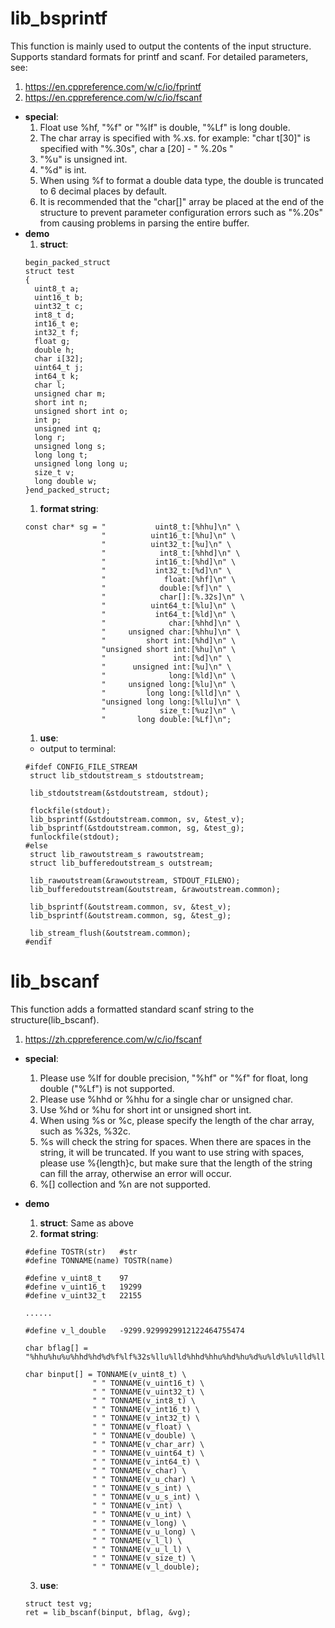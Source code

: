 # lib_bsprintf
  This function is mainly used to output the contents of the input structure. Supports standard formats for printf and scanf.
  For detailed parameters, see:
  1. https://en.cppreference.com/w/c/io/fprintf
  2. https://en.cppreference.com/w/c/io/fscanf

- **special**:
  1. Float use %hf, "%f" or "%lf" is double, "%Lf" is long double.
  2. The char array is specified with %.xs. for example: "char t[30]" is specified with "%.30s", char a [20] - " %.20s "
  3. "%u" is unsigned int.
  4. "%d" is int.
  5. When using %f to format a double data type, the double is truncated to 6 decimal places by default.
  6. It is recommended that the "char[]" array be placed at the end of the structure to prevent parameter configuration errors such as "%.20s" from causing problems in parsing the entire buffer.
- **demo**
  1. **struct**:
  ~~~
  begin_packed_struct
  struct test
  {
    uint8_t a;
    uint16_t b;
    uint32_t c;
    int8_t d;
    int16_t e;
    int32_t f;
    float g;
    double h;
    char i[32];
    uint64_t j;
    int64_t k;
    char l;
    unsigned char m;
    short int n;
    unsigned short int o;
    int p;
    unsigned int q;
    long r;
    unsigned long s;
    long long t;
    unsigned long long u;
    size_t v;
    long double w;
  }end_packed_struct;
  ~~~
  1. **format string**:
  ~~~
  const char* sg = "           uint8_t:[%hhu]\n" \
                   "          uint16_t:[%hu]\n" \
                   "          uint32_t:[%u]\n" \
                   "            int8_t:[%hhd]\n" \
                   "           int16_t:[%hd]\n" \
                   "           int32_t:[%d]\n" \
                   "             float:[%hf]\n" \
                   "            double:[%f]\n" \
                   "            char[]:[%.32s]\n" \
                   "          uint64_t:[%lu]\n" \
                   "           int64_t:[%ld]\n" \
                   "              char:[%hhd]\n" \
                   "     unsigned char:[%hhu]\n" \
                   "         short int:[%hd]\n" \
                   "unsigned short int:[%hu]\n" \
                   "               int:[%d]\n" \
                   "      unsigned int:[%u]\n" \
                   "              long:[%ld]\n" \
                   "     unsigned long:[%lu]\n" \
                   "         long long:[%lld]\n" \
                   "unsigned long long:[%llu]\n" \
                   "            size_t:[%uz]\n" \
                   "       long double:[%Lf]\n";
  ~~~
  1. **use**:
    -  output to terminal:
   ~~~
  #ifdef CONFIG_FILE_STREAM
    struct lib_stdoutstream_s stdoutstream;

    lib_stdoutstream(&stdoutstream, stdout);

    flockfile(stdout);
    lib_bsprintf(&stdoutstream.common, sv, &test_v);
    lib_bsprintf(&stdoutstream.common, sg, &test_g);
    funlockfile(stdout);
  #else
    struct lib_rawoutstream_s rawoutstream;
    struct lib_bufferedoutstream_s outstream;

    lib_rawoutstream(&rawoutstream, STDOUT_FILENO);
    lib_bufferedoutstream(&outstream, &rawoutstream.common);

    lib_bsprintf(&outstream.common, sv, &test_v);
    lib_bsprintf(&outstream.common, sg, &test_g);

    lib_stream_flush(&outstream.common);
  #endif
   ~~~

# lib_bscanf
  This function adds a formatted standard scanf string to the structure(lib_bscanf).
  1. https://zh.cppreference.com/w/c/io/fscanf

- **special**:
  1. Please use %lf for double precision, "%hf" or "%f" for float, long double ("%Lf") is not supported.
  2. Please use %hhd or %hhu for a single char or unsigned char.
  3. Use %hd or %hu for short int or unsigned short int.
  4. When using %s or %c, please specify the length of the char array, such as %32s, %32c.
  5. %s will check the string for spaces. When there are spaces in the string, it will be truncated. If you want to use string with spaces, please use %{length}c, but make sure that the length of the string can fill the array, otherwise an error will occur.
  6. %[] collection and %n are not supported.

- **demo**
  1. **struct**:
  Same as above
  1. **format string**:
  ~~~
  #define TOSTR(str)   #str
  #define TONNAME(name) TOSTR(name)

  #define v_uint8_t    97
  #define v_uint16_t   19299
  #define v_uint32_t   22155

  ......

  #define v_l_double   -9299.9299929912122464755474

  char bflag[] = "%hhu%hu%u%hhd%hd%d%f%lf%32s%llu%lld%hhd%hhu%hd%hu%d%u%ld%lu%lld%llu%zu%ld";

  char binput[] = TONNAME(v_uint8_t) \
                 " " TONNAME(v_uint16_t) \
                 " " TONNAME(v_uint32_t) \
                 " " TONNAME(v_int8_t) \
                 " " TONNAME(v_int16_t) \
                 " " TONNAME(v_int32_t) \
                 " " TONNAME(v_float) \
                 " " TONNAME(v_double) \
                 " " TONNAME(v_char_arr) \
                 " " TONNAME(v_uint64_t) \
                 " " TONNAME(v_int64_t) \
                 " " TONNAME(v_char) \
                 " " TONNAME(v_u_char) \
                 " " TONNAME(v_s_int) \
                 " " TONNAME(v_u_s_int) \
                 " " TONNAME(v_int) \
                 " " TONNAME(v_u_int) \
                 " " TONNAME(v_long) \
                 " " TONNAME(v_u_long) \
                 " " TONNAME(v_l_l) \
                 " " TONNAME(v_u_l_l) \
                 " " TONNAME(v_size_t) \
                 " " TONNAME(v_l_double);
  ~~~
  3. **use**:
  ~~~
  struct test vg;
  ret = lib_bscanf(binput, bflag, &vg);
  ~~~